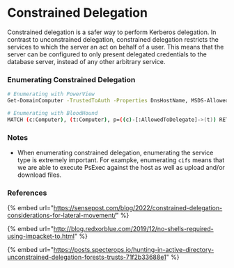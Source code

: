# Constrained Delegation

Constrained delegation is a safer way to perform Kerberos delegation. In contrast to unconstrained delegation, constrained delegation restricts the services to which the server an act on behalf of a user. This means that the server can be configured to only present delegated credentials to the database server, instead of any other arbitrary service.

### Enumerating Constrained Delegation

```bash
# Enumerating with PowerView
Get-DomainComputer -TrustedToAuth -Properties DnsHostName, MSDS-AllowedToDelegateTo

# Enumerating with BloodHound
MATCH (c:Computer), (t:Computer), p=((c)-[:AllowedToDelegate]->(t)) RETURN p
```

### Notes

* When enumerating constrained delegation, enumerating the service type is extremely important. For exampke, enumerating `cifs` means that we are able to execute PsExec against the host as well as upload and/or download files.&#x20;

### References

{% embed url="https://sensepost.com/blog/2022/constrained-delegation-considerations-for-lateral-movement/" %}

{% embed url="http://blog.redxorblue.com/2019/12/no-shells-required-using-impacket-to.html" %}

{% embed url="https://posts.specterops.io/hunting-in-active-directory-unconstrained-delegation-forests-trusts-71f2b33688e1" %}
